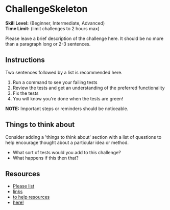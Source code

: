 # ChallengeSkeleton

__Skill Level:__ (Beginner, Intermediate, Advanced)  
__Time Limit:__ (limit challenges to 2 hours max)  

Please leave a brief description of the challenge here. It should be no more than a paragraph long or 2-3 sentences.

## Instructions
Two sentences followed by a list is recommended here.  
1. Run a command to see your failing tests  
2. Review the tests and get an understanding of the preferred functionality  
3. Fix the tests  
4. You will know you're done when the tests are green!   

__NOTE:__ Important steps or reminders should be noticeable.  

## Things to think about
Consider adding a 'things to think about' section with a list of questions to help encourage thought about a particular idea or method.
- What sort of tests would you add to this challenge?
- What happens if this then that?

## Resources
- [Please list]()
- [links]() 
- [to help resources]()
- [here!]()
